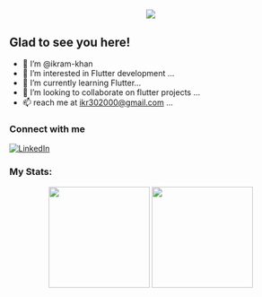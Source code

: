 <h1 align="center">
  <a href="https://git.io/typing-svg">
    <img src="https://readme-typing-svg.herokuapp.com/?lines=Hey+everyone!;This+is+Ikram+Khan.;delighted+to+be+here!;Have+a+great+day&center=true&size=30">
  </a>
</h1>

## Glad to see you here!
- 👋 I’m @ikram-khan 
- 👀 I’m interested in Flutter development ...
- 🌱 I’m currently learning Flutter...
- 💞️ I’m looking to collaborate on flutter projects ...
- 📫 reach me at ikr302000@gmail.com ...

###  Connect with me 

<a href="https://www.linkedin.com/in/ikramkhani/" target="_blank">
<img alt="LinkedIn" src="https://img.shields.io/badge/linkedin%20-%230077B5.svg?&style=for-the-badge&logo=linkedin&logoColor=white"/>
</a>

### My Stats:

<p align="center">
<img height="180em" src="https://github-readme-stats.vercel.app/api?username=ikram-khani&show_icons=true&theme=github_dark&hide_border=true&date_format=M%20j%5B%2C%20Y%5D&&count_private=true&include_all_commits=true" />
	
<img height="180em" src="https://github-readme-stats.vercel.app/api/top-langs/?username=ikram-khani&theme=github_dark&hide_border=true&date_format=M%20j%5B%2C%20Y%5D&hide=javascript,css&exclude_repo=KNN-Image-Classification&show_icons=true&hide_border=true&layout=compact&langs_count=8"/>

</p>
